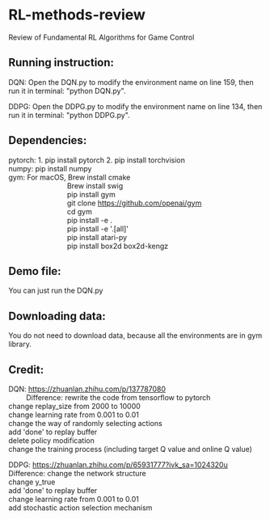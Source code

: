 # RL-methods-review
Review of Fundamental RL Algorithms for Game Control

## Running instruction:
DQN: Open the DQN.py to modify the environment name on line 159, then run it in terminal: "python DQN.py".

DDPG: Open the DDPG.py to modify the environment name on line 134, then run it in terminal: "python DDPG.py".




## Dependencies:
pytorch: 1. pip install pytorch 2. pip install torchvision  
numpy: pip install numpy  
gym: For macOS, Brew install cmake  
&emsp;&emsp;&emsp;&emsp;&emsp;&emsp;&emsp;&emsp;&nbsp;Brew install swig   
&emsp;&emsp;&emsp;&emsp;&emsp;&emsp;&emsp;&emsp;&nbsp;pip install gym  
&emsp;&emsp;&emsp;&emsp;&emsp;&emsp;&emsp;&emsp;&nbsp;git clone https://github.com/openai/gym  
&emsp;&emsp;&emsp;&emsp;&emsp;&emsp;&emsp;&emsp;&nbsp;cd gym  
&emsp;&emsp;&emsp;&emsp;&emsp;&emsp;&emsp;&emsp;&nbsp;pip install -e .  
&emsp;&emsp;&emsp;&emsp;&emsp;&emsp;&emsp;&emsp;&nbsp;pip install -e '.[all]'  
&emsp;&emsp;&emsp;&emsp;&emsp;&emsp;&emsp;&emsp;&nbsp;pip install atari-py  
&emsp;&emsp;&emsp;&emsp;&emsp;&emsp;&emsp;&emsp;&nbsp;pip install box2d box2d-kengz  
                
## Demo file:
You can just run the DQN.py  

## Downloading data:
You do not need to download data, because all the environments are in gym library.  

## Credit:
DQN: https://zhuanlan.zhihu.com/p/137787080  
&emsp;&emsp;&ensp;Difference: rewrite the code from tensorflow to pytorch  
                 change replay_size from 2000 to 10000  
                 change learning rate from 0.001 to 0.01  
                 change the way of randomly selecting actions  
                 add 'done' to replay buffer  
                 delete policy modification  
                 change the training process (including target Q value and online Q value)  
              
DDPG: https://zhuanlan.zhihu.com/p/65931777?ivk_sa=1024320u  
      Difference: change the network structure  
                  change y_true  
                  add 'done' to replay buffer  
                  change learning rate from 0.001 to 0.01  
                  add stochastic action selection mechanism  
                  
